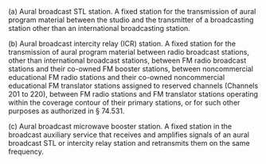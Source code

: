 (a) Aural broadcast STL station. A fixed station for the transmission of aural program material between the studio and the transmitter of a broadcasting station other than an international broadcasting station.

(b) Aural broadcast intercity relay (ICR) station. A fixed station for the transmission of aural program material between radio broadcast stations, other than international broadcast stations, between FM radio broadcast stations and their co-owned FM booster stations, between noncommercial educational FM radio stations and their co-owned noncommercial educational FM translator stations assigned to reserved channels (Channels 201 to 220), between FM radio stations and FM translator stations operating within the coverage contour of their primary stations, or for such other purposes as authorized in § 74.531.

(c) Aural broadcast microwave booster station. A fixed station in the broadcast auxiliary service that receives and amplifies signals of an aural broadcast STL or intercity relay station and retransmits them on the same frequency.

